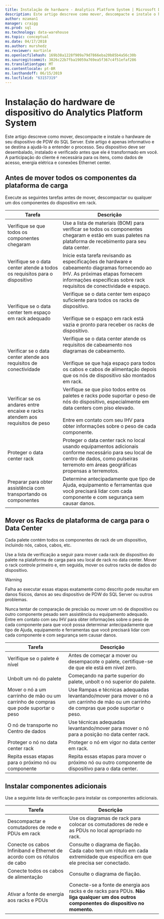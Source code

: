 ```yaml
---
title: Instalação de hardware - Analytics Platform System | Microsoft Docs
description: Este artigo descreve como mover, descompacte e instale o hardware de seu dispositivo de PDW do SQL Server. Este artigo é apenas informativo e se destina a ajudá-lo a entender o processo. Seu dispositivo deve ser desembalado, instalado e verificado antes que ele é transformado em você. A participação do cliente é necessária para os itens, como dados de acesso, energia elétrica e conexões Ethernet center.
author: mzaman1
manager: craigg
ms.prod: sql
ms.technology: data-warehouse
ms.topic: conceptual
ms.date: 04/17/2018
ms.author: murshedz
ms.reviewer: martinle
ms.openlocfilehash: 169b38a1228f909a79d7866eba20b85b4a56c30b
ms.sourcegitcommit: 3026c22b7fba19059a769ea5f367c4f51efaf286
ms.translationtype: MT
ms.contentlocale: pt-BR
ms.lasthandoff: 06/15/2019
ms.locfileid: "63157319"
---
```

# <a name="hardware-installation-for-analytics-platform-system-appliance"></a>Instalação do hardware de dispositivo do Analytics Platform System
Este artigo descreve como mover, descompacte e instale o hardware de seu dispositivo de PDW do SQL Server. Este artigo é apenas informativo e se destina a ajudá-lo a entender o processo. Seu dispositivo deve ser desembalado, instalado e verificado antes que ele é transformado em você. A participação do cliente é necessária para os itens, como dados de acesso, energia elétrica e conexões Ethernet center.  
  
## <a name="BeforeMoving"></a>Antes de mover todos os componentes da plataforma de carga  
Execute as seguintes tarefas antes de mover, descompactar ou qualquer um dos componentes do dispositivo em rack.  
  
|Tarefa|Descrição|  
|--------|---------------|  
|Verifique se que todos os componentes chegaram|Use a lista de materiais (BOM) para verificar se todos os componentes chegaram e estão em suas paletes na plataforma de recebimento para seu data center.|  
|Verifique se o data center atende a todos os requisitos para o dispositivo|Inicie esta tarefa revisando as especificações de hardware e cabeamento diagramas fornecendo ao IHV. As próximas etapas fornecem informações específicas sobre rack requisitos de conectividade e espaço.|  
|Verifique se o data center tem espaço em rack adequado|Verifique se o data center tem espaço suficiente para todos os racks de dispositivo.<br /><br />Verifique se o espaço em rack está vazia e pronto para receber os racks de dispositivo.|  
|Verificar se o data center atende aos requisitos de conectividade|Verifique se o data center atende os requisitos de cabeamento nos diagramas de cabeamento.<br /><br />Verifique se que haja espaço para todos os cabos e cabos de alimentação depois que os nós de dispositivo são montados em rack.|  
|Verificar se os andares entre encaixe e racks atendem aos requisitos de peso|Verifique se que piso todos entre os paletes e racks pode suportar o peso de nós do dispositivo, especialmente em data centers com piso elevado.<br /><br />Entre em contato com seu IHV para obter informações sobre o peso de cada componente.|  
|Proteger o data center rack|Proteger o data center rack no local usando equipamentos adicionais conforme necessário para seu local de centro de dados, como pulseiras terremoto em áreas geográficas propensas a terremotos.|  
|Preparar para obter assistência com transportando os componentes|Determine antecipadamente que tipo de Ajuda, equipamento e ferramentas que você precisará lidar com cada componente e com segurança sem causar danos.|  
  
## <a name="Moving"></a>Mover os Racks de plataforma de carga para o Data Center  
Cada palete contém todos os componentes de rack de um dispositivo, incluindo nós, cabos, cabos, etc.  
  
Use a lista de verificação a seguir para mover cada rack de dispositivo do palete na plataforma de carga para seu local de rack no data center. Mover o rack controle primeiro e, em seguida, mover os outros racks de dados do dispositivo.  
  
> [!WARNING]  
> Falha ao executar essas etapas exatamente como descrito pode resultar em danos físicos, danos ao seu dispositivo de PDW do SQL Server ou outros problemas.  
>   
> Nunca tentar de comparação de precisão ou mover um nó de dispositivo ou outro componente pesado sem assistência ou equipamento adequado. Entre em contato com seu IHV para obter informações sobre o peso de cada componente para que você possa determinar antecipadamente que tipo de Ajuda, equipamento e ferramentas que você precisará lidar com cada componente e com segurança sem causar danos.  
  
|Tarefa|Descrição|  
|--------|---------------|  
|Verifique se o palete é nível|Antes de começar a mover ou desempacote o palete, certifique-se de que ele está em nível zero.|  
|Unbolt um nó do palete|Começando na parte superior do palete, unbolt o nó superior do palete.|  
|Mover o nó a um carrinho de mão ou um carrinho de compras que pode suportar o peso|Use Rampas e técnicas adequadas levantando/mover para mover o nó a um carrinho de mão ou um carrinho de compras que pode suportar o peso.|  
|O nó de transporte no Centro de dados|Use técnicas adequadas levantando/mover para mover o nó para a posição no data center rack.|  
|Proteger o nó no data center rack|Proteger o nó em vigor no data center em rack.|  
|Repita essas etapas para o próximo nó ou componente|Repita essas etapas para mover o próximo nó ou outro componente de dispositivo para o data center.|  
  
## <a name="AfterMoving"></a>Instalar componentes adicionais  
Use a seguinte lista de verificação para instalar os componentes adicionais.  
  
|Tarefa|Descrição||  
|--------|---------------|-|  
|Descompactar e comutadores de rede e PDUs em rack|Use os diagramas de rack para colocar os comutadores de rede e as PDUs no local apropriado no rack.||  
|Conecte os cabos Infiniband e Ethernet de acordo com os rótulos de cabo|Consulte o diagrama de fiação. Cada cabo tem um rótulo em cada extremidade que especifica em que ele precisa ser conectado.||  
|Conecte todos os cabos de alimentação|Consulte o diagrama de fiação.||  
|Ativar a fonte de energia aos racks e PDUs|Conecte-se a fonte de energia aos racks e de racks para PDUs. **Não liga qualquer um dos outros componentes do dispositivo no momento.**||  
  
<!-- MISSING LINKS ## See Also  
[Common Metadata Query Examples &#40;SQL Server PDW&#41;](../sqlpdw/common-metadata-query-examples-sql-server-pdw.md)  -->  
  
